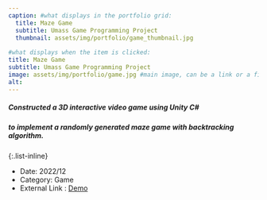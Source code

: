 ```yaml
---
caption: #what displays in the portfolio grid:
  title: Maze Game
  subtitle: Umass Game Programming Project
  thumbnail: assets/img/portfolio/game_thumbnail.jpg
  
#what displays when the item is clicked:
title: Maze Game
subtitle: Umass Game Programming Project
image: assets/img/portfolio/game.jpg #main image, can be a link or a file in assets/img/portfolio
alt: 
---
```

##### Constructed a 3D interactive video game using Unity C# 
##### to implement a randomly generated maze game with backtracking algorithm.

{:.list-inline} 
- Date: 2022/12
- Category: Game
- External Link : [Demo](https://www.youtube.com/watch?v=zjKQc2GRMQg)


